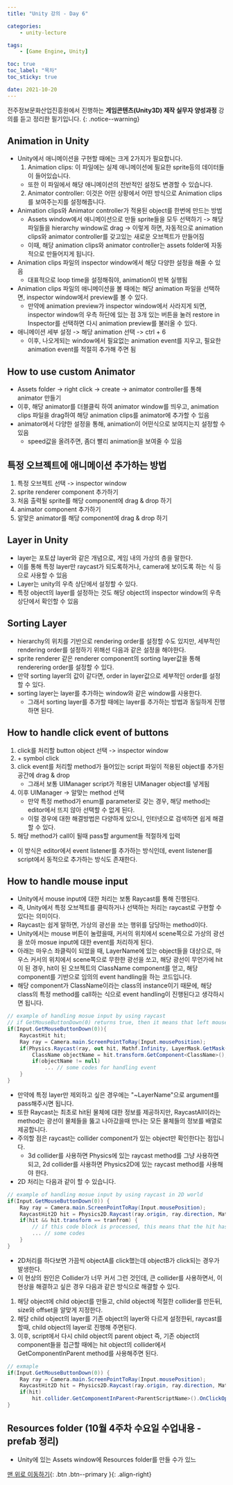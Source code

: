 ```yaml
---
title: "Unity 강의 - Day 6"

categories:
    - unity-lecture

tags:
    - [Game Engine, Unity]

toc: true
toc_label: "목차"
toc_sticky: true

date: 2021-10-20 
---
```


전주정보문화산업진흥원에서 진행하는 **게임콘텐츠(Unity3D) 제작 실무자 양성과정** 강의를 듣고 정리한 필기입니다.
{: .notice--warning}

## Animation in Unity
- Unity에서 애니메이션을 구현할 때에는 크게 2가지가 필요합니다.
    1. Animation clips: 이 파일에는 실제 애니메이션에 필요한 sprite등의 데이터들이 들어있습니다.
    - 또한 이 파일에서 해당 애니메이션의 전반적인 설정도 변경할 수 있습니다.
    2. Animator controller: 이것은 어떤 상황에서 어떤 방식으로 Animation clips를 보여주는지를 설정해줍니다.
- Animation clips와 Animator controller가 적용된 object를 한번에 만드는 방법
    - Assets window에서 애니메이션으로 만들 sprite들을 모두 선택하기 -> 해당 파일들을 hierarchy window로 drag -> 이렇게 하면, 자동적으로 animation clips와 animator controller를 갖고있는 새로운 오브젝트가 만들어짐
    - 이때, 해당 animation clips와 animator controller는 assets folder에 자동적으로 만들어지게 됩니다.
- Animation clips 파일의 inspector window에서 해당  다양한 설정을 해줄 수 있음
    - 대표적으로 loop time을 설정해줘야, animation이 반복 실행됨
- Animation clips 파일의 애니메이션을 볼 때에는 해당 animation 파일을 선택하면, inspector window에서 preview를 볼 수 있다.
    - 만약에 animation preview가 inspector window에서 사라지게 되면, inspector window의 우측 하단에 있는 점 3개 있는 버튼을 눌러 restore in Inspector를 선택하면 다시 animation preview를 불러올 수 있다.
- 애니메이션 세부 설정 -> 해당 animation 선택 -> ctrl + 6
    - 이후, 나오게되는 window에서 필요없는 animation event를 지우고, 필요한 animation event를 적절히 추가해 주면 됨


## How to use custom Animator
- Assets folder -> right click -> create -> animator controller를 통해 animator 만들기
- 이후, 해당 animator를 더블클릭 하여 animator window를 띄우고, animation clips 파일을 drag하여 해당 animation clips를 animator에 추가할 수 있음
- animator에서 다양한 설정을 통해, animation이 어떤식으로 보여지는지 설정할 수 있음
    - speed값을 올려주면, 좀더 빨리 animation을 보여줄 수 있음

## 특정 오브젝트에 애니메이션 추가하는 방법
1. 특정 오브젝트 선택 -> inspector window
2. sprite renderer component 추가하기
3. 처음 출력될 sprite를 해당 component에 drag & drop 하기
4. animator component 추가하기
5. 알맞은 animator를 해당 component에 drag & drop 하기


## Layer in Unity
- layer는 포토샵 layer와 같은 개념으로, 게임 내의 가상의 층을 말한다.
- 이를 통해 특정 layer만 raycast가 되도록하거나, camera에 보이도록 하는 식 등으로 사용할 수 있음
- Layer는 unity의 우측 상단에서 설정할 수 있다.
- 특정 object의 layer를 설정하는 것도 해당 object의 inspector window의 우측 상단에서 확인할 수 있음

## Sorting Layer
- hierarchy의 위치를 기반으로 rendering order를 설정할 수도 있지만, 세부적인 rendering order를 설정하기 위해선 다음과 같은 설정을 해야한다.
- sprite renderer 같은 renderer component의 sorting layer값을 통해 renderering order를 설정할 수 있다.
- 만약 sorting layer의 값이 같다면, order in layer값으로 세부적인 order를 설정할 수 있다.
- sorting layer는 layer를 추가하는 window와 같은 window를 사용한다.
    - 그래서 sorting layer를 추가할 때에는 layer를 추가하는 방법과 동일하게 진행하면 된다.

## How to handle click event of buttons
1. click를 처리할 button object 선택 -> inspector window
2. \+ symbol click
3. click event를 처리할 method가 들어있는 script 파일이 적용된 object를 추가된 공간에 drag & drop
    - 그래서 보통 UIManager script가 적용된 UIManager object를 넣게됨
4. 이후 UIManager -> 알맞는 method 선택
    - 만약 특정 method가 enum를 parameter로 갖는 경우, 해당 method는 editor에서 뜨지 않아 선택할 수 없게 된다.
    - 이럴 경우에 대한 해결방법은 다양하게 있으니, 인터넷으로 검색하면 쉽게 해결할 수 있다.
5. 해당 method가 call이 될때 pass할 argument들 적절하게 입력
- 이 방식은 editor에서 event listener를 추가하는 방식인데, event listener를 script에서 동적으로 추가하는 방식도 존재한다.

## How to handle mouse input
- Unity에서 mouse input에 대한 처리는 보통 Raycast를 통해 진행된다.
- 즉, Unity에서 특정 오브젝트를 클릭하거나 선택하는 처리는 raycast로 구현할 수 있다는 의미이다.
- Raycast는 쉽게 말하면, 가상의 광선을 쏘는 행위를 담당하는 method이다.
- Unity에서는 mouse 버튼이 눌렸을때, 커서의 위치에서 scene쪽으로 가상의 광선을 쏘아 mosue input에 대한 event를 처리하게 된다.
- 아래는 마우스 좌클릭이 되었을 때, LayerName에 있는 object들을 대상으로, 마우스 커서의 위치에서 scene쪽으로 무한한 광선을 쏘고, 해당 광선이 무언가에 hit이 된 경우, hit이 된 오브젝트의 ClassName component를 얻고, 해당 component를 기반으로 임의의 event handling을 하는 코드입니다.
- 해당 component가 ClassName이라는 class의 instance이기 때문에, 해당 class의 특정 method를 call하는 식으로 event handling이 진행된다고 생각하시면 됩니다.
```c#
// example of handling mosue input by using raycast
// if GetMouseButtonDown(0) returns true, then it means that left mouse is just pressed down 
if(Input.GetMouseButtonDown(0)){
    RaycastHit hit;
    Ray ray = Camera.main.ScreenPointToRay(Input.mousePosition);
    if(Physics.Raycast(ray, out hit, Mathf.Infinity, LayerMask.GetMask("LayerName"))){
        ClassName objectName = hit.transform.GetComponent<ClassName>();
        if(objectName != null)
            ... // some codes for handling event
    }   
}
```
- 만약에 특정 layer만 제외하고 싶은 경우에는 "~LayerName"으로 argument를 pass해주시면 됩니다.
- 또한 Raycast는 최초로 hit된 물체에 대한 정보를 제공하지만, RaycastAll이라는 method는 광선이 물체들을 뚫고 나아갔을때 만나는 모든 물체들의 정보를 배열로 제공합니다.
- 주의할 점은 raycast는 collider component가 있는 object만 확인한다는 점입니다.
    - 3d collider를 사용하면 Physics에 있는 raycast method를 그냥 사용하면 되고, 2d collider를 사용하면 Physics2D에 있는 raycast method를 사용해야 한다.
- 2D 처리는 다음과 같이 할 수 있습니다.
```c#
// example of handling mosue input by using raycast in 2D world
if(Input.GetMouseButtonDown(0)) {
    Ray ray = Camera.main.ScreenPointToRay(Input.mousePosition);
    RaycastHit2D hit = Physics2D.Raycast(ray.origin, ray.direction, Mathf.Infinity, LayerMask.GetMask("LayerName"));
    if(hit && hit.transform == tranfrom) {
        // if this code block is processed, this means that the hit has happened and the object which was hit by the ray is this object
        ... // some codes
    }
}
```
- 2D처리를 하다보면 가끔씩 objectA를 click했는데 objectB가 click되는 경우가 발생한다.
- 이 현상의 원인은 Collider가 너무 커서 그런 것인데, 큰 collider를 사용하면서, 이 현상을 해결하고 싶은 경우 다음과 같은 방식으로 해결할 수 있다.
1. 해당 object에 child object를 만들고, child object에 적절한 collider를 만든뒤, size와 offset을 알맞게 지정한다.
2. 해당 child object의 layer를 기존 object의 layer와 다르게 설정한뒤, raycast를 할때, child object의 layer로 진행해 주면된다.
3. 이후, script에서 다시 child object의 parent object 즉, 기존 object의 component들을 접근할 때에는 hit object의 collider에서 GetComponentInParent method를 사용해주면 된다.
```c#
// exmaple
if(Input.GetMouseButtonDown(0)) {
    Ray ray = Camera.main.ScreenPointToRay(Input.mousePosition);
    RaycastHit2D hit = Physics2D.Raycast(ray.origin, ray.direction, Mathf.Infinity, LayerMask.GetMask("Popup"));
    if(hit)
        hit.collider.GetComponentInParent<ParentScriptName>().OnClickOpenRemovePopup();
}
``` 

## Resources folder (10월 4주차 수요일 수업내용 - prefab 정리)
- Unity에 있는 Assets window에 Resources folder를 만들 수가 있느

[맨 위로 이동하기](#){: .btn .btn--primary }{: .align-right}
